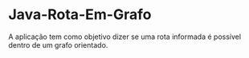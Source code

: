 # Java-Rota-Em-Grafo
A aplicação tem como objetivo dizer se uma rota informada é possível dentro de um grafo orientado.
